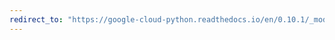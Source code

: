 ```yaml
---
redirect_to: "https://google-cloud-python.readthedocs.io/en/0.10.1/_modules/gcloud/storage/client.html"
---
```

